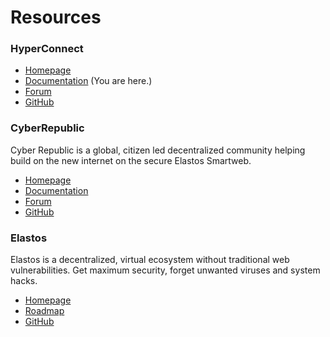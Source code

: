 # Resources

### HyperConnect
- [Homepage](https://hyperconnect.io/)
- [Documentation](https://docs.hyperconnect.io/) (You are here.)
- [Forum](https://forum.cyberrepublic.org/c/hyperconnect)
- [GitHub](https://github.com/cyber-republic?utf8=✓&q=hyperconnect)

### CyberRepublic
Cyber Republic is a global, citizen led decentralized community helping build on the new internet on the secure Elastos Smartweb.

- [Homepage](https://www.cyberrepublic.org/)
- [Documentation](https://www.cyberrepublic.org/docs/)
- [Forum](https://forum.cyberrepublic.org/)
- [GitHub](https://github.com/cyber-republic)

### Elastos
Elastos is a decentralized, virtual ecosystem without traditional web vulnerabilities. Get maximum security, forget unwanted viruses and system hacks.

- [Homepage](https://www.elastos.org/)
- [Roadmap](https://www.elastos.org/roadmap/)
- [GitHub](https://github.com/elastos)
